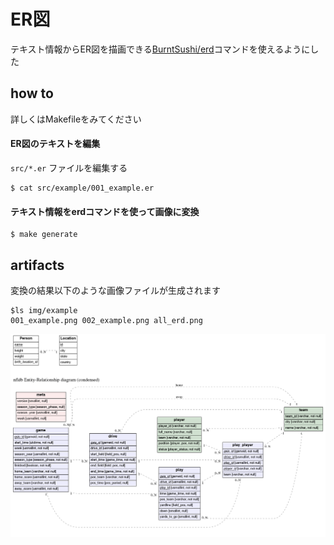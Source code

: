 # ER図
テキスト情報からER図を描画できる[BurntSushi/erd](https://github.com/BurntSushi/erd)コマンドを使えるようにした

## how to
詳しくはMakefileをみてください

#### ER図のテキストを編集
`src/*.er` ファイルを編集する

```
$ cat src/example/001_example.er
```

#### テキスト情報をerdコマンドを使って画像に変換

```
$ make generate
```

## artifacts
変換の結果以下のような画像ファイルが生成されます

```
$ls img/example
001_example.png 002_example.png all_erd.png
```


![](img/example/all_erd.png)

